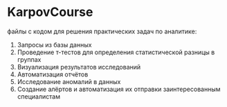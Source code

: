 # KarpovCourse
файлы с кодом для решения практических задач по аналитике:
1. Запросы из базы данных
2. Проведение т-тестов для определения статистической разницы в группах
3. Визуализация результатов исследований
4. Автоматизация отчётов
5. Исследование аномалий в данных
6. Создание алёртов и автоматизация их отправки заинтересованным специалистам
